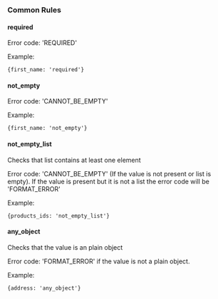 ### Common Rules

#### required

Error code: 'REQUIRED'

Example:

```text
{first_name: 'required'}
```

#### not\_empty

Error code: 'CANNOT\_BE\_EMPTY'

Example:

```text
{first_name: 'not_empty'}
```

#### not\_empty\_list

Checks that list contains at least one element

Error code: 'CANNOT\_BE\_EMPTY' \(If the value is not present or list is empty\). If the value is present but it is not a list the error code will be 'FORMAT\_ERROR'

Example:

```text
{products_ids: 'not_empty_list'}
```

#### any\_object

Checks that the value is an plain object

Error code: 'FORMAT\_ERROR' if the value is not a plain object.

Example:

```text
{address: 'any_object'}
```



